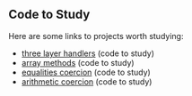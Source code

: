 ## Code to Study



Here are some links to projects worth studying:
* [three layer handlers](https://github.com/janke-learning/three-layer-handers) (code to study)
* [array methods](https://github.com/HackYourFutureBelgium/array-methods) (code to study)
* [equalities coercion](https://janke-learning.org/equalities-coercion/) (code to study)
* [arithmetic coercion](https://janke-learning.org/arithmetic-coercion/) (code to study)



